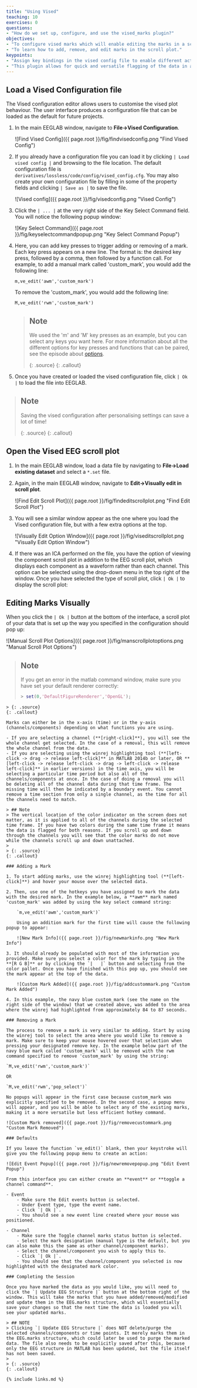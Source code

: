 ```yaml
---
title: "Using Vised"
teaching: 10
exercises: 0
questions:
- "How do we set up, configure, and use the vised_marks plugin?"
objectives:
- "To configure vised marks which will enable editing the marks in a scroll plot."
- "To learn how to add, remove, and edit marks in the scroll plot."
keypoints:
- "Assign key bindings in the vised config file to enable different actions in the scroll plot."
- "This plugin allows for quick and versatile flagging of the data in an intuitive environment."
--- 
```


## Load a Vised Configuration file

The Vised configuration editor allows users to customise the vised plot behaviour. The user interface produces a configuration file that can be loaded as the default for future projects.

1. In the main EEGLAB window, navigate to **File->Vised Configuration**.

    ![Find Vised Config]({{ page.root }}/fig/findvisedconfig.png "Find Vised Config")

2. If you already have a configuration file you can load it by clicking `| Load vised config |` and browsing to the file location. The default configuration file is `derivatives/lossless/code/config/vised_config.cfg`. You may also create your own configuration file by filling in some of the property fields and clicking `| Save as |` to save the file.

    ![Vised config]({{ page.root }}/fig/visedconfig.png "Vised Config")

3. Click the `| ... |` at the very right side of the Key Select Command field. You will notice the following popup window:

    ![Key Select Command]({{ page.root }}/fig/keyselectcommandpopup.png "Key Select Command Popup")

4. Here, you can add key presses to trigger adding or removing of a mark. Each key press appears on a new line. The format is: the desired key press, followed by a comma, then followed by a function call. For example, to add a manual mark called 'custom_mark', you would add the following line:

    `m,ve_edit('awm','custom_mark')`

    To remove the 'custom_mark', you would add the following line:

    `M,ve_edit('rwm','custom_mark')`

    > ## Note
    > We used the 'm' and 'M' key presses as an example, but you can select any keys you want here. For more information about all the different options for key presses and functions that can be paired, see the episode about [options](https://bucanl.github.io/SDC-VISED-MARKS/02-options/index.html).
    >
    > {: .source}
    {: .callout}

5. Once you have created or loaded the vised configuration file, click `| Ok |` to load the file into EEGLAB.

> ## Note
> Saving the vised configuration after personalising settings can save a lot of time!
>
> {: .source}
{: .callout}

## Open the Vised EEG scroll plot

1. In the main EEGLAB window, load a data file by navigating to **File->Load existing dataset** and select a `*.set` file.

2. Again, in the main EEGLAB window, navigate to **Edit->Visually edit in scroll plot**.

    ![Find Edit Scroll Plot]({{ page.root }}/fig/findeditscrollplot.png "Find Edit Scroll Plot")

3. You will see a similar window appear as the one where you load the Vised configuration file, but with a few extra options at the top. 

    ![Visually Edit Option Window]({{ page.root }}/fig/viseditscrollplot.png "Visually Edit Option Window")

4. If there was an ICA performed on the file, you have the option of viewing the component scroll plot in addition to the EEG scroll plot, which displays each component as a waveform rather than each channel. This option can be selected using the drop-down menu in the top right of the window. Once you have selected the type of scroll plot, click `| Ok |` to display the scroll plot:

## Editing Marks Visually

When you click the `| Ok |` button at the bottom of the interface, a scroll plot of your data that is set up the way you specified in the configuration should pop up:

![Manual Scroll Plot Options]({{ page.root }}/fig/manscrollplotoptions.png "Manual Scroll Plot Options")

> ## Note
> If you get an error in the matlab command window, make sure you have set your default renderer correctly:
> ```matlab
>> set(0,'DefaultFigureRenderer','OpenGL');
```
> {: .source}
{: .callout}

Marks can either be in the x-axis (time) or in the y-axis (channels/components) depending on what functions you are using.

- If you are selecting a channel (**[right-click]**), you will see the whole channel get selected. In the case of a removal, this will remove the whole channel from the data.
- If you are selecting using the winrej highlighting tool (**[left-click -> drag -> release left-click]** in MATLAB 2014b or later, OR **[left-click -> release left-click -> drag -> left-click -> release left-click]** in earlier versions) in the time axis, you will be selecting a particular time period but also all of the channels/components at once. In the case of doing a removal you will be deleting all of the channel data during that time frame. The missing time will then be indicated by a boundary event. You cannot remove a time section from only a single channel, as the time for all the channels need to match.

> ## Note
> The vertical location of the color indicator on the screen does not matter, as it is applied to all of the channels during the selected time frame. If you have two colors during the same time frame it means the data is flagged for both reasons. If you scroll up and down through the channels you will see that the color marks do not move while the channels scroll up and down unattached.
>
> {: .source}
{: .callout}

### Adding a Mark

1. To start adding marks, use the winrej highlighting tool (**[left-click]**) and hover your mouse over the selected data. 

2. Then, use one of the hotkeys you have assigned to mark the data with the desired mark. In the example below, a **awm** mark named 'custom_mark' was added by using the key select command string:

    `m,ve_edit('awm','custom_mark')`

    Using an addition mark for the first time will cause the following popup to appear:

    ![New Mark Info]({{ page.root }}/fig/newmarkinfo.png "New Mark Info")

3. It should already be populated with most of the information you provided. Make sure you select a color for the mark by typing in the **[R G B]** or by clicking the `|   |` button and selecting from the color pallet. Once you have finished with this pop up, you should see the mark appear at the top of the data.

    ![Custom Mark Added]({{ page.root }}/fig/addcustommark.png "Custom Mark Added")

4. In this example, the navy blue custom_mark (see the name on the right side of the window) that we created above, was added to the area where the winrej had highlighted from approximately 84 to 87 seconds.

### Removing a Mark

The process to remove a mark is very similar to adding. Start by using the winrej tool to select the area where you would like to remove a mark. Make sure to keep your mouse hovered over that selection when pressing your designated remove key. In the example below part of the navy blue mark called 'custom_mark' will be removed with the rwm command specified to remove 'custom_mark' by using the string:

`M,ve_edit('rwm','custom_mark')`  

OR  

`M,ve_edit('rwm','pop_select')`  

No popups will appear in the first case because custom_mark was explicitly specified to be removed. In the second case, a popup menu will appear, and you will be able to select any of the existing marks, making it a more versatile but less efficient hotkey command.

![Custom Mark removed]({{ page.root }}/fig/removecustommark.png "Custom Mark Removed")

### Defaults

If you leave the function `ve_edit()` blank, then your keystroke will give you the following popup menu to create an action:

![Edit Event Popup]({{ page.root }}/fig/newremovepopup.png "Edit Event Popup")

From this interface you can either create an **event** or **toggle a channel command**.

- Event
    - Make sure the Edit events button is selected.
    - Under Event type, type the event name.
    - Click `| Ok |`.
    - You should see a new event line created where your mouse was positioned.
  
- Channel
    - Make sure the Toggle channel marks status button is selected.
    - Select the mark designation (manual type is the default, but you can also make this the same as other channel/component marks).
    - Select the channel/component you wish to apply this to.
    - Click `| Ok |`.
    - You should see that the channel/component you selected is now highlighted with the designated mark color.

### Completing the Session

Once you have marked the data as you would like, you will need to click the `| Update EEG Structure |` button at the bottom right of the window. This will take the marks that you have added/removed/modified and update them in the EEG.marks structure, which will essentially save your changes so that the next time the data is loaded you will see your updated marks.

> ## NOTE
> Clicking `| Update EEG Structure |` does NOT delete/purge the selected channels/components or time points. It merely marks them in the EEG.marks structure, which could later be used to purge the marked data. The file also needs to be explicitly saved after this, because only the EEG structure in MATLAB has been updated, but the file itself has not been saved.
>
> {: .source}
{: .callout}

{% include links.md %}

